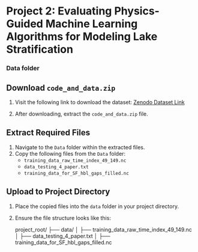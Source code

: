 # Project 2: Evaluating Physics-Guided Machine Learning Algorithms for Modeling Lake Stratification

### Data folder

## Download `code_and_data.zip`
1. Visit the following link to download the dataset:
   [Zenodo Dataset Link](https://zenodo.org/records/8293998)

2. After downloading, extract the `code_and_data.zip` file.

## Extract Required Files
1. Navigate to the `Data` folder within the extracted files.
2. Copy the following files from the `Data` folder:
   - `training_data_raw_time_index_49_149.nc`
   - `data_testing_4_paper.txt`
   - `training_data_for_SF_hbl_gaps_filled.nc`

## Upload to Project Directory
1. Place the copied files into the `data` folder in your project directory.
2. Ensure the file structure looks like this:

   project_root/
   ├── data/
   │   ├── training_data_raw_time_index_49_149.nc
   │   ├── data_testing_4_paper.txt
   │   ├── training_data_for_SF_hbl_gaps_filled.nc
